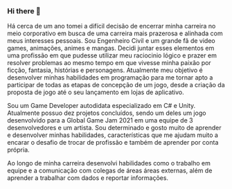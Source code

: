 ### Hi there 👋

Há cerca de um ano tomei a difícil decisão de encerrar minha carreira no meio corporativo 
em busca de uma carreira mais prazerosa e alinhada com meus interesses pessoais. Sou Engenheiro Civil 
e um grande fã de video games, animações, animes e mangas. Decidi juntar esses elementos em uma profissão 
em que pudesse utilizar meu raciocinio lógico e prazer em resolver problemas ao mesmo tempo em que vivesse 
minha paixão por ficção, fantasia, histórias e personagens. Atualmente meu objetivo é desenvolver minhas 
habilidades em programação para me tornar apto a participar de todas as etapas de concepção de um jogo, 
desde a criação da proposta de jogo até o seu lançamento em lojas de aplicativo.

Sou um Game Developer autodidata especializado em C# e Unity. Atualmente possuo dez projetos concluídos, 
sendo um deles um jogo desenvolvido para a Global Game Jam 2021 em uma equipe de 3 desenvolvedores e um artista. 
Sou determinado e gosto muito de aprender e desenvolver minhas habilidades, características que me ajudam muito
a encarar o desafio de trocar de profissão e também de aprender por conta própria.

Ao longo de minha carreira desenvolvi habilidades como o trabalho em equipe e a comunicação com colegas de áreas
áreas externas, além de aprender a trabalhar com dados e reportar informações.
